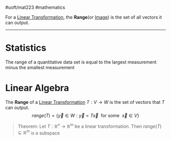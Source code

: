#uoft/mat223 #mathematics 

For a [Linear Transformation](Linear%20Transformations.md), the **Range**(or [Image](Image.md)) is the set of all vectors it can output.

---
# Statistics
The range of a quantitative data set is equal to the largest measurement minus the smallest measurement

# Linear Algebra
The **Range** of a [Linear Transformation](Linear%20Transformations.md) $T:V\rightarrow W$ is the set of vectors that $T$ can output. $$range(T) = \{\vec{y}\in W : \vec{y}=T\vec{x} \ \text{ for some } \ \vec{x}\in V \}$$
> Theorem: Let $T:\mathbb{R}^{n}\rightarrow \mathbb{R}^{m}$ be a linear transformation. Then $range(T)\subseteq \mathbb{R}^{m}$ is a subspace